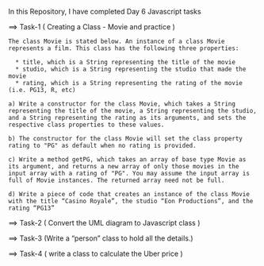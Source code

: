 In this Repository, I have completed Day 6 Javascript tasks

==> Task-1 ( Creating a Class - Movie and practice )

    The class Movie is stated below. An instance of a class Movie represents a film. This class has the following three properties:

      * title, which is a String representing the title of the movie
      * studio, which is a String representing the studio that made the movie
      * rating, which is a String representing the rating of the movie (i.e. PG­13, R, etc)
  
    a) Write a constructor for the class Movie, which takes a String representing the title of the movie, a String representing the studio, and a String representing the rating as its arguments, and sets the respective class properties to these values.

    b) The constructor for the class Movie will set the class property rating to "PG" as default when no rating is provided.

    c) Write a method getPG, which takes an array of base type Movie as its argument, and returns a new array of only those movies in the input array with a rating of "PG". You may assume the input array is full of Movie instances. The returned array need not be full.

    d) Write a piece of code that creates an instance of the class Movie with the title “Casino Royale”, the studio “Eon Productions”, and the rating “PG­13”

==> Task-2 ( Convert the UML diagram to Javascript class )

==> Task-3 (Write a “person” class to hold all the details.)

==> Task-4 ( write a class to calculate the Uber price )
